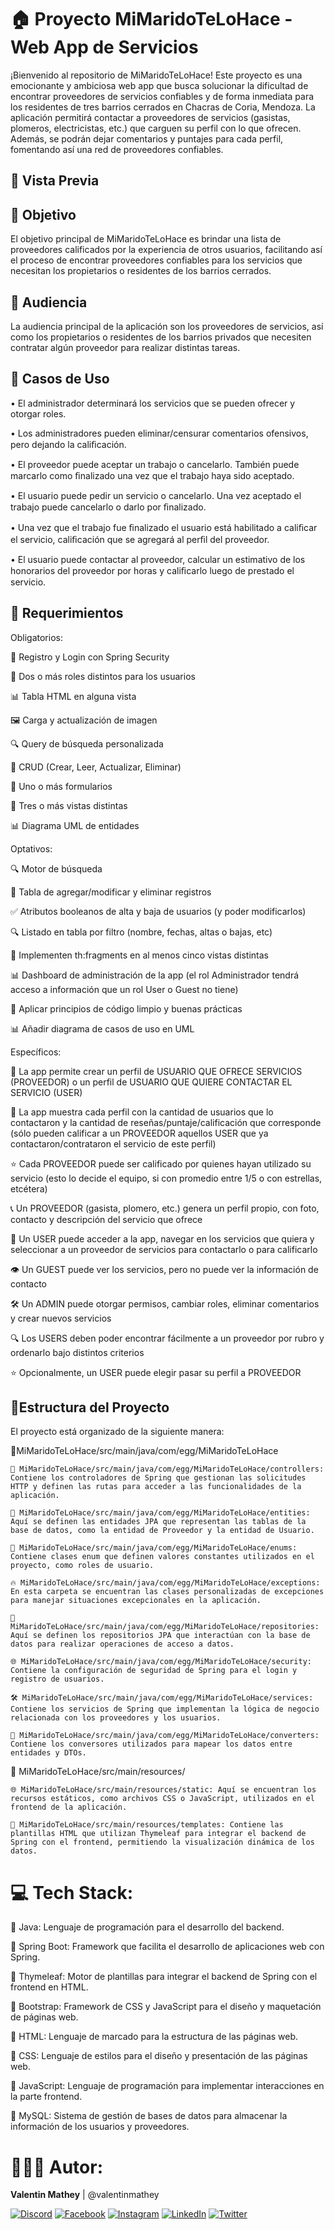# 🏠 Proyecto MiMaridoTeLoHace - Web App de Servicios
¡Bienvenido al repositorio de MiMaridoTeLoHace! Este proyecto es una emocionante y ambiciosa web app que busca solucionar la dificultad de encontrar proveedores de servicios confiables y de forma inmediata para los residentes de tres barrios cerrados en Chacras de Coria, Mendoza. La aplicación permitirá contactar a proveedores de servicios (gasistas, plomeros, electricistas, etc.) que carguen su perfil con lo que ofrecen. Además, se podrán dejar comentarios y puntajes para cada perfil, fomentando así una red de proveedores confiables.

## 🎥 Vista Previa

## 🎯 Objetivo

El objetivo principal de MiMaridoTeLoHace es brindar una lista de proveedores calificados por la experiencia de otros usuarios, facilitando así el proceso de encontrar proveedores confiables para los servicios que necesitan los propietarios o residentes de los barrios cerrados.

## 🌟 Audiencia

La audiencia principal de la aplicación son los proveedores de servicios, así como los propietarios o residentes de los barrios privados que necesiten contratar algún proveedor para realizar distintas tareas.

## 📖 Casos de Uso

• El administrador determinará los servicios que se pueden ofrecer y otorgar roles.

• Los administradores pueden eliminar/censurar comentarios ofensivos, pero dejando la caliﬁcación.

• El proveedor puede aceptar un trabajo o cancelarlo. También puede marcarlo como ﬁnalizado una vez que el trabajo haya sido aceptado.

• El usuario puede pedir un servicio o cancelarlo. Una vez aceptado el trabajo puede cancelarlo o darlo por ﬁnalizado.

• Una vez que el trabajo fue ﬁnalizado el usuario está habilitado a caliﬁcar el servicio, caliﬁcación que se agregará al perﬁl del proveedor.

• El usuario puede contactar al proveedor, calcular un estimativo de los honorarios del proveedor por horas y caliﬁcarlo luego de prestado el servicio.

## 🔧 Requerimientos

Obligatorios:

📝 Registro y Login con Spring Security

🔐 Dos o más roles distintos para los usuarios

📊 Tabla HTML en alguna vista

🖼️ Carga y actualización de imagen

🔍 Query de búsqueda personalizada

📝 CRUD (Crear, Leer, Actualizar, Eliminar)

📝 Uno o más formularios

📝 Tres o más vistas distintas

📊 Diagrama UML de entidades

Optativos:

🔍 Motor de búsqueda

📝 Tabla de agregar/modificar y eliminar registros

✅ Atributos booleanos de alta y baja de usuarios (y poder modificarlos)

🔍 Listado en tabla por filtro (nombre, fechas, altas o bajas, etc)

📄 Implementen th:fragments en al menos cinco vistas distintas

📊 Dashboard de administración de la app (el rol Administrador tendrá acceso a información que un rol User o 
Guest no tiene)

🧼 Aplicar principios de código limpio y buenas prácticas

📊 Añadir diagrama de casos de uso en UML

Específicos:

👥 La app permite crear un perfil de USUARIO QUE OFRECE SERVICIOS (PROVEEDOR) o un perfil de USUARIO QUE QUIERE 
CONTACTAR EL SERVICIO (USER)

🌟 La app muestra cada perfil con la cantidad de usuarios que lo contactaron y la cantidad de reseñas/puntaje/calificación que corresponde (sólo pueden calificar a un PROVEEDOR aquellos USER que ya contactaron/contrataron el servicio de este perfil)

⭐ Cada PROVEEDOR puede ser calificado por quienes hayan utilizado su servicio (esto lo decide el equipo, si con promedio entre 1/5 o con estrellas, etcétera)

📞 Un PROVEEDOR (gasista, plomero, etc.) genera un perfil propio, con foto, contacto y descripción del servicio que ofrece

👤 Un USER puede acceder a la app, navegar en los servicios que quiera y seleccionar a un proveedor de servicios para contactarlo o para calificarlo

👁️ Un GUEST puede ver los servicios, pero no puede ver la información de contacto

🛠️ Un ADMIN puede otorgar permisos, cambiar roles, eliminar comentarios y crear nuevos servicios

🔍 Los USERS deben poder encontrar fácilmente a un proveedor por rubro y ordenarlo bajo distintos criterios

⭐ Opcionalmente, un USER puede elegir pasar su perfil a PROVEEDOR
  

## 📂Estructura del Proyecto

El proyecto está organizado de la siguiente manera:

🔧MiMaridoTeLoHace/src/main/java/com/egg/MiMaridoTeLoHace
    
    📁 MiMaridoTeLoHace/src/main/java/com/egg/MiMaridoTeLoHace/controllers: Contiene los controladores de Spring que gestionan las solicitudes HTTP y definen las rutas para acceder a las funcionalidades de la aplicación.

    📁 MiMaridoTeLoHace/src/main/java/com/egg/MiMaridoTeLoHace/entities: Aquí se definen las entidades JPA que representan las tablas de la base de datos, como la entidad de Proveedor y la entidad de Usuario.

    🔢 MiMaridoTeLoHace/src/main/java/com/egg/MiMaridoTeLoHace/enums: Contiene clases enum que definen valores constantes utilizados en el proyecto, como roles de usuario.

    🔥 MiMaridoTeLoHace/src/main/java/com/egg/MiMaridoTeLoHace/exceptions: En esta carpeta se encuentran las clases personalizadas de excepciones para manejar situaciones excepcionales en la aplicación.

    💾 MiMaridoTeLoHace/src/main/java/com/egg/MiMaridoTeLoHace/repositories: Aquí se definen los repositorios JPA que interactúan con la base de datos para realizar operaciones de acceso a datos.

    🌐 MiMaridoTeLoHace/src/main/java/com/egg/MiMaridoTeLoHace/security: Contiene la configuración de seguridad de Spring para el login y registro de usuarios.

    🛠️ MiMaridoTeLoHace/src/main/java/com/egg/MiMaridoTeLoHace/services: Contiene los servicios de Spring que implementan la lógica de negocio relacionada con los proveedores y los usuarios.

    🔧 MiMaridoTeLoHace/src/main/java/com/egg/MiMaridoTeLoHace/converters: Contiene los conversores utilizados para mapear los datos entre entidades y DTOs.
    
💼 MiMaridoTeLoHace/src/main/resources/

    🌐 MiMaridoTeLoHace/src/main/resources/static: Aquí se encuentran los recursos estáticos, como archivos CSS o JavaScript, utilizados en el frontend de la aplicación.

    📃 MiMaridoTeLoHace/src/main/resources/templates: Contiene las plantillas HTML que utilizan Thymeleaf para integrar el backend de Spring con el frontend, permitiendo la visualización dinámica de los datos.

# 💻 Tech Stack:

🔹 Java: Lenguaje de programación para el desarrollo del backend.

🔹 Spring Boot: Framework que facilita el desarrollo de aplicaciones web con Spring.

🔹 Thymeleaf: Motor de plantillas para integrar el backend de Spring con el frontend en HTML.

🔹 Bootstrap: Framework de CSS y JavaScript para el diseño y maquetación de páginas web.

🔹 HTML: Lenguaje de marcado para la estructura de las páginas web.

🔹 CSS: Lenguaje de estilos para el diseño y presentación de las páginas web.

🔹 JavaScript: Lenguaje de programación para implementar interacciones en la parte frontend.

🔹 MySQL: Sistema de gestión de bases de datos para almacenar la información de los usuarios y proveedores.

# 🧑🏻‍💻 Autor:

<b>Valentin Mathey</b> | @valentinmathey

[![Discord](https://img.shields.io/badge/Discord-%237289DA.svg?logo=discord&logoColor=white)](https://discord.gg/valentinmathey) [![Facebook](https://img.shields.io/badge/Facebook-%231877F2.svg?logo=Facebook&logoColor=white)](https://facebook.com/https://www.facebook.com/ValentinEzequielMathey) [![Instagram](https://img.shields.io/badge/Instagram-%23E4405F.svg?logo=Instagram&logoColor=white)](https://instagram.com/https://www.instagram.com/valen.mathey/) [![LinkedIn](https://img.shields.io/badge/LinkedIn-%230077B5.svg?logo=linkedin&logoColor=white)](https://linkedin.com/in/https://www.linkedin.com/in/valentin-mathey/) [![Twitter](https://img.shields.io/badge/Twitter-%231DA1F2.svg?logo=Twitter&logoColor=white)](https://twitter.com/https://twitter.com/valen_mathey)

